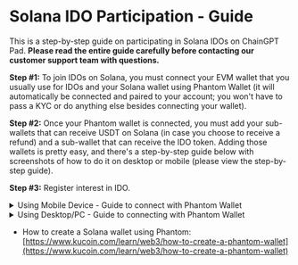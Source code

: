 # Solana IDO Participation - Guide

This is a step-by-step guide on participating in Solana IDOs on ChainGPT Pad. **Please read the entire guide carefully before contacting our customer support team with questions.**

**Step #1:** To join IDOs on Solana, you must connect your EVM wallet that you usually use for IDOs and your Solana wallet using Phantom Wallet (it will automatically be connected and paired to your account; you won't have to pass a KYC or do anything else besides connecting your wallet).

**Step #2:** Once your Phantom wallet is connected, you must add your sub-wallets that can receive USDT on Solana (in case you choose to receive a refund) and a sub-wallet that can receive the IDO token. Adding those wallets is pretty easy, and there's a step-by-step guide below with screenshots of how to do it on desktop or mobile (please view the step-by-step guide).

**Step #3:** Register interest in IDO.

<details>

<summary>Using Mobile Device - Guide to connect with Phantom Wallet</summary>

#### Step 1: Log in to ChainGPT Pad using your KYC'd wallet via Phantom wallet. <a href="#step-1-log-in-to-chaingpt-pad-using-your-kycd-wallet-via-phantom-wallet" id="step-1-log-in-to-chaingpt-pad-using-your-kycd-wallet-via-phantom-wallet"></a>

You must Import your EVM wallet to Phantom with the wallet you KYC'd and Staked $CGPT with.

#### Step 2: Go to your Phantom Wallet and click "USDT." <a href="#step-2-go-to-your-phantom-wallet-and-click-usdt" id="step-2-go-to-your-phantom-wallet-and-click-usdt"></a>

![](https://lh7-rt.googleusercontent.com/docsz/AD\_4nXdw2XayWqkVTQO7AnlhgHGfB9xRequ0nH8dP890PMNMw3\_K0OGsROxiAaXySM1DeSLscEFImFukKLsia6It6zrv2cKisxINgVlCF6yNV1f06\_JHi\_UNJSoeWuHRhrl6baoI-LK8rZGUQWnVkpEj3jYIc5Vy?key=oK10reX-SyZxz0MCnUXWag)

Step 3: Click "More."

<img src="https://docs.chaingpt.org/~gitbook/image?url=https%3A%2F%2Flh7-rt.googleusercontent.com%2Fdocsz%2FAD_4nXfaldGYGpcYP2omeptkVdboxEVGBNiTKOD6qDL6ZDFVW8ufk_zqMkjEHYCritDMx81q7Z68NTgww5PulK4pvaj781uZZYO_eMiJKXAxbAvfZhvRIkds9KtTMz-FrUWEp7YQ2mBwx54bXpG6JXAy8pwTg6m9%3Fkey%3DoK10reX-SyZxz0MCnUXWag&#x26;width=300&#x26;dpr=4&#x26;quality=100&#x26;sign=33ebfac1&#x26;sv=1" alt="" data-size="original">

#### Step 4: Click "View on Solscan." <a href="#step-4-click-view-on-solscan" id="step-4-click-view-on-solscan"></a>

<img src="https://docs.chaingpt.org/~gitbook/image?url=https%3A%2F%2Flh7-rt.googleusercontent.com%2Fdocsz%2FAD_4nXdwti4EvoSxjSyjuoXfDf2AHr7f8kKU8_O8otJpebPf5d_D57y1SrpqeF8nTD5EVmNve0w4znx9mRWCPTAXFIcFzRK2eof4HBmIhDRgQW-LYel4Xqes3dhOXc4mf1FuEDwC_U-DfJQU4yZSoEBpt7QEg64r%3Fkey%3DoK10reX-SyZxz0MCnUXWag&#x26;width=300&#x26;dpr=4&#x26;quality=100&#x26;sign=a8ede5ce&#x26;sv=1" alt="" data-size="original">

#### Step 5: Copy the address AFTER the forward-slash ( / ) in the search bar. <a href="#step-5-copy-the-address-after-the-forward-slash-in-the-search-bar" id="step-5-copy-the-address-after-the-forward-slash-in-the-search-bar"></a>

<img src="https://docs.chaingpt.org/~gitbook/image?url=https%3A%2F%2Flh7-rt.googleusercontent.com%2Fdocsz%2FAD_4nXfVMm7_-Fc7ClhvZxS6tnXVoFrzvxaD7x0z5E5sYG8q_cxnt22qX5ri36sSCJbDiDLSy5Jg2_D65Ze5gbEQnW1-uRhhT49Tfdrg0QtLUPD-Q56xwRm0qKme4NwfRXtxP1cvTytoh0s_MIDp3cYHFgD2eRQu%3Fkey%3DoK10reX-SyZxz0MCnUXWag&#x26;width=300&#x26;dpr=4&#x26;quality=100&#x26;sign=a282d284&#x26;sv=1" alt="" data-size="original">

#### Step 6: Click the "Connect Wallet" button on the IDO page and connect your EVM wallet. <a href="#step-6-click-the-connect-wallet-button-on-the-ido-page-and-connect-your-evm-wallet" id="step-6-click-the-connect-wallet-button-on-the-ido-page-and-connect-your-evm-wallet"></a>

<img src="https://docs.chaingpt.org/~gitbook/image?url=https%3A%2F%2Flh7-rt.googleusercontent.com%2Fdocsz%2FAD_4nXevT0Wma5I57MScVcv4jzpPokNU8yGvj-kZi0-QmzoHeIVfqixuSqwpMibhLqLPmkk5bvhPM2xc161wMECX-5tPgqkDNQ6gnj1mlTnT7ZPLigX9yg1dR6_4f5RvKoKhvX_ufiemiEt7_rJ4LjZMsA5aR21o%3Fkey%3DoK10reX-SyZxz0MCnUXWag&#x26;width=300&#x26;dpr=4&#x26;quality=100&#x26;sign=54bbef67&#x26;sv=1" alt="" data-size="original">

#### Step 7: Choose any network, then click "MetaMask." <a href="#step-7-choose-any-network-then-click-metamask" id="step-7-choose-any-network-then-click-metamask"></a>

<img src="https://docs.chaingpt.org/~gitbook/image?url=https%3A%2F%2Flh7-rt.googleusercontent.com%2Fdocsz%2FAD_4nXepK5eg5x6jgzPrFmMUvCX0VxLRyGFjzEhJq4bnM5gtrVfbQCvdAnsuR0Gq_YdM6rktSRnOmXLFbYrTnkg03karPUrhnI00nuJlhaskPCtQmC98g21ICz8_NOf2qI-VzCE86Tas1it_VxEDIRrSpB6bwc1b%3Fkey%3DoK10reX-SyZxz0MCnUXWag&#x26;width=300&#x26;dpr=4&#x26;quality=100&#x26;sign=6cfe437e&#x26;sv=1" alt="" data-size="original">

#### Step 8: Click "Connect Phantom" at the top of the IDO page. <a href="#step-8-click-connect-phantom-at-the-top-of-the-ido-page" id="step-8-click-connect-phantom-at-the-top-of-the-ido-page"></a>

<img src="https://docs.chaingpt.org/~gitbook/image?url=https%3A%2F%2Flh7-rt.googleusercontent.com%2Fdocsz%2FAD_4nXeZ1tZMb_fEiyoYzpL_wsnPPZwtHyJHe_FJS-YWof_FUK3MWJsh_LGDjzTIy2SDHCCHnD7_9IF81sgF7JwxW5Q5Vhake4Y2D-0wyQNQldLYkC7RXkrKcAcJ2CWOLvh-Gidtxsv718DXObI05ZR8kFHx35o%3Fkey%3DoK10reX-SyZxz0MCnUXWag&#x26;width=300&#x26;dpr=4&#x26;quality=100&#x26;sign=81472227&#x26;sv=1" alt="" data-size="original">

#### Step 9: Click "Phantom Wallet" at the bottom of the popup. <a href="#step-9-click-phantom-wallet-at-the-bottom-of-the-popup" id="step-9-click-phantom-wallet-at-the-bottom-of-the-popup"></a>

<img src="https://docs.chaingpt.org/~gitbook/image?url=https%3A%2F%2Flh7-rt.googleusercontent.com%2Fdocsz%2FAD_4nXfAjB2iLOV-HP7gYrxIwglN3gCN33U_p42MfYUYWnQB4hHYBrpuDSr8LD-3sYkxg84oqn0eQkWJ3Lok3LD0mFD35vugjrst8kJ3J9W-jRh5kO060SrWPUmLG6OCRVc26x4bpgW1yOV-6IS_xKhSiNuo7ALQ%3Fkey%3DoK10reX-SyZxz0MCnUXWag&#x26;width=300&#x26;dpr=4&#x26;quality=100&#x26;sign=51c7364c&#x26;sv=1" alt="" data-size="original">

#### Step 10: Click "Continue." <a href="#step-10-click-continue" id="step-10-click-continue"></a>

<img src="https://docs.chaingpt.org/~gitbook/image?url=https%3A%2F%2Flh7-rt.googleusercontent.com%2Fdocsz%2FAD_4nXdCwBUgNofyV8alzItLi_SeF7f-BQ5n-7SziUDUJmYSf4PcJ51G8GpX3PXD4prUi02DOPG43lriGs33fHcd7BZNXXURQrFA1vrVncWTccmrMQ-m0Eg7z5_nJXF4zU92Yx-maH1tE4nkLpJfVtGPQzY-HwvO%3Fkey%3DoK10reX-SyZxz0MCnUXWag&#x26;width=300&#x26;dpr=4&#x26;quality=100&#x26;sign=25075733&#x26;sv=1" alt="" data-size="original">

#### Step 11: Click "Create Account." <a href="#step-11-click-create-account" id="step-11-click-create-account"></a>

![](https://docs.chaingpt.org/\~gitbook/image?url=https%3A%2F%2Flh7-rt.googleusercontent.com%2Fdocsz%2FAD\_4nXft6-ZmPDo3C7P9F30xuvL-3f6dzj6YWKZqOiWOztBeLPTjvhJLvC0NyuQpncWR8Hm2arpfAk9PnZHzdkhlosW1AuE5ukxuxsCoEueR6hrr2q17sAlA9seCV7MaY8wxhQU6YzyEe3QTgmDx1PvusPQVtkc%3Fkey%3DoK10reX-SyZxz0MCnUXWag\&width=300\&dpr=4\&quality=100\&sign=77df206d\&sv=1)

#### Step 12: Click "Confirm." <a href="#step-12-click-confirm" id="step-12-click-confirm"></a>

![](https://docs.chaingpt.org/\~gitbook/image?url=https%3A%2F%2Flh7-rt.googleusercontent.com%2Fdocsz%2FAD\_4nXcwQ-UQ\_9NhMrmLIPEKufs5eZ3RFssARH-3rO7LKCONBoWTdlMwADeoK\_NNq7uLGY222xkvlHuqBHv6VcWIF6U-fJvabH9MkhWUYB-dx\_3OWtLRNKOBwAmSlA-7CB5kyz3IFhap2YaFu1pt31WYg5oWLLcp%3Fkey%3DoK10reX-SyZxz0MCnUXWag\&width=300\&dpr=4\&quality=100\&sign=97ee46f6\&sv=1)

#### Step 13: Paste the address from step 4 in the "Refund Token" box. <a href="#step-13-paste-the-address-from-step-4-in-the-refund-token-box" id="step-13-paste-the-address-from-step-4-in-the-refund-token-box"></a>

![](https://docs.chaingpt.org/\~gitbook/image?url=https%3A%2F%2Flh7-rt.googleusercontent.com%2Fdocsz%2FAD\_4nXfWhG3fTAWC1C-e3UKhh9T5lkKCiv3avrhCogQ6btrWnHvsQk-DPCeUQ--WVtIWIZrrEiOn\_3wIeYzKrzPIbN29B38Y5nPgpdSPHKCyRQk9FRrE6PwWhUPsF9mValbbZthDLur845GQ9blky8SF1Wds9BA%3Fkey%3DoK10reX-SyZxz0MCnUXWag\&width=300\&dpr=4\&quality=100\&sign=fefa1697\&sv=1)

#### Step 14: Click "Confirm." <a href="#step-14-click-confirm" id="step-14-click-confirm"></a>

![](https://docs.chaingpt.org/\~gitbook/image?url=https%3A%2F%2Flh7-rt.googleusercontent.com%2Fdocsz%2FAD\_4nXdKm-8sAxI1vlC\_5TvjZ5HuOAju5wBi9UTsKBiIDhJWiTWcviL8d05G\_FDV1okioXjbkTNIwS5z1msRnFXqkc482egIXRiSO02s7oMLJVzrNUJGcqqHfRs5uvOxXcy437j\_gJbiidhAbByBfhUs-NUefhH0%3Fkey%3DoK10reX-SyZxz0MCnUXWag\&width=300\&dpr=4\&quality=100\&sign=cab32e5d\&sv=1)

#### Step 15: Click "Confirm." <a href="#step-15-click-confirm" id="step-15-click-confirm"></a>

![](https://docs.chaingpt.org/\~gitbook/image?url=https%3A%2F%2Flh7-rt.googleusercontent.com%2Fdocsz%2FAD\_4nXdxS8N0Lu-TIdHbsWJWw4Msi0hdiovgeqe1AamLoR1xMsQQv9ZoAE7DOJvZHelv2n-cz5xPQiTwEfIvvCuTLp7m2TYV4gKmI3Wq6rekZkebI4w181GJO8hKCDAju-FOUZw2bdOHXbB85YjASsD5QVw4GP4%3Fkey%3DoK10reX-SyZxz0MCnUXWag\&width=300\&dpr=4\&quality=100\&sign=710f840b\&sv=1)

#### Step 16: Now that you have connected your wallet, you can register interest for the IDO. <a href="#step-16-now-that-you-have-connected-your-wallet-you-can-register-interest-for-the-ido" id="step-16-now-that-you-have-connected-your-wallet-you-can-register-interest-for-the-ido"></a>

(If you don’t see this screen, ensure you followed all the steps above correctly. If it still doesn’t appear, ask a CM for help in our [Telegram group](https://t.me/chaingpt) or [Discord](https://docs.chaingpt.org/the-ecosystem/chaingpt-pad/www.discord.gg/chaingpt).)

![](https://docs.chaingpt.org/\~gitbook/image?url=https%3A%2F%2Flh7-rt.googleusercontent.com%2Fdocsz%2FAD\_4nXci7hOvlyWyw8lL7O2i7UA0UUNobaWm7-bashUUEyHlhKv37pvVlxLszvDx4H3dFI3MCroyjHNHDIVM7MNjp0YvaCUxaa9UZk58WxBpwe0MPEwZmlAzftqGwzRa1OmnbBXfGt5A7VCBhYaUr9QVDPJ1glvD%3Fkey%3DoK10reX-SyZxz0MCnUXWag\&width=300\&dpr=4\&quality=100\&sign=32fb514d\&sv=1)

#### Step 17: From this point forward, the rest of the IDO will function as it does for all other chains. <a href="#step-17-from-this-point-forward-the-rest-of-the-ido-will-function-as-it-does-for-all-other-chains" id="step-17-from-this-point-forward-the-rest-of-the-ido-will-function-as-it-does-for-all-other-chains"></a>

You should now be able to register your interest in the IDO.

![](https://docs.chaingpt.org/\~gitbook/image?url=https%3A%2F%2Flh7-rt.googleusercontent.com%2Fdocsz%2FAD\_4nXeOY0cXgrhEtQCj8GMDOEjP-cqX8VQv1PElRHyUpQvGVuVu0whf27NG7sFche5enCBf6WHACzVEOmPHwHK257cXxxc-FgjVuzvBsBWTz-Wfkf5c7XaFuusQyYcG-tAH35T0g65uvxRyXQUrDx-RIp9jHe9Q%3Fkey%3DoK10reX-SyZxz0MCnUXWag\&width=300\&dpr=4\&quality=100\&sign=3c6ffbb5\&sv=1)

\


</details>

<details>

<summary>Using Desktop/PC -  Guide to connecting with Phantom Wallet</summary>

### Step 1: Connect Phantom wallet.

<img src="https://lh7-rt.googleusercontent.com/docsz/AD_4nXcdCl_1ZMN9CQD1UaWfCiqLS53lr1SlmIzBaVGkvn4xuIbD42klMX-L0U3Q946k3doKa58YNm7TYGO0_TeBUXPLwF550EYQx3IeI8xntEpeiH169y9JTbc6KeDBy6Un2VzWjk09XGwdbWv67Sw8SrboqaPP?key=pJ11xngXYM0Ts19dj4Ieug" alt="" data-size="original">

### &#x20;Step 2: Click the "Continue button."

<img src="https://lh7-rt.googleusercontent.com/docsz/AD_4nXfT-rZSy88zvafYcnMlm6V6gtcQ7xVs6tGXzpnUxJWXmCYFxjLZYDc3GP3cRyQ2lViro0SFbm80EpE5LADCzNUaybk1cXXddn-oXnRAKBOHaJI4Gy-XIZey39ohnKRW4CctfcZ3lI0wfq9xEiQbkJoGmhU?key=pJ11xngXYM0Ts19dj4Ieug" alt="" data-size="original">



### Step 3: Click the "Create Account" button.

<img src="https://lh7-rt.googleusercontent.com/docsz/AD_4nXfsMruwYZ1vR8SGT4kXo0QKsK0fbvgOLFFy29-3JljciA97MsYI7ScAgvA5PEYkmg5GTxlToybiFccrI7ESMrCsfAAoBpm5XuKDnlMkvjFE-1lcbsXTdicpx6sU8-oOaCGCVLtxeBUTo4pkKw89sgmjvYNn?key=pJ11xngXYM0Ts19dj4Ieug" alt="" data-size="original">

### &#x20;Step 4: Go to Phantom and press on the "USDT."

<img src="https://lh7-rt.googleusercontent.com/docsz/AD_4nXd1YLplQ4bEmkLmNB3YMn4BBz5ufmwdn7AR4Jlj28ApzXAH4cJmyEqUm4P7-1kH-TnVuamVRgluZPQxsqkvAhs_GsPh8D0WBSOt45KDDSnx9NbowzQKKgzRMF4L-Y5BeZzwdtIx7NL9OhmllNnOqzGj3x7F?key=pJ11xngXYM0Ts19dj4Ieug" alt="" data-size="original">



### Step 5: Press on "More."

<img src="https://lh7-rt.googleusercontent.com/docsz/AD_4nXfa6O2rdA4mjVn9Kz3TJ00Jvnwca2RR5bY3CW95vqxxnLqhzSy1XXNfrBxCH2wG9dxHx9m0a7cdAPrJ--YEjYEGFtoL6AYcuZgZE8dlO_X_v6R6KeV_XDdipusMsm6x-rW8sMA6nsDtEbo0JNKhZzVP4l4?key=pJ11xngXYM0Ts19dj4Ieug" alt="" data-size="original">



### Step 6: Press "View on Solscan."

<img src="https://lh7-rt.googleusercontent.com/docsz/AD_4nXcoxZo4hv79aO1bZjIQyjDFXbDhIx8-7hJ_FGfBeNW94MWcRC-_RkcejApc0VggEmCMV9BVnbuOlR0-XiA3P6K1OhN0BNK4cjXV_VUn8NDlRiG3xxtmCiUbkK1w4yVJco8f5j5695qIClC8IyzIwDVA8RE-?key=pJ11xngXYM0Ts19dj4Ieug" alt="" data-size="original">



### Step 7: Copy the address after the slash in the search bar (without the slash).

<img src="https://lh7-rt.googleusercontent.com/docsz/AD_4nXdcCicd1mMNScrRz01LQGAgRdxg3GErBD2Zruzs4ojf5n_opDKKUXEw-QrJ2GI8FYcjDOL2wemruVgR4HnDL6WcciEVi-dHNNnp8yOxLW9dxIyjuVXSkAgafYFz7cOg0yXbxZ4We2dPEFaaT-qqUD6u09iw?key=pJ11xngXYM0Ts19dj4Ieug" alt="" data-size="original">



### Step 8: Paste the address in the "Refund Token."

<img src="https://lh7-rt.googleusercontent.com/docsz/AD_4nXdUFICyzqK90NwSUeHYeicRbUYJaKGIoO7tW4j7JA-cK3NIvkS1BF4WwVm63Wf-unn0Kw23b2o-BySQeIC-DcjK2tbHPIktZ1woA7CBHosmgzUqZncLNh3rD0GLN5SoqkXQfLcPmhnPoDiZvPeSiHnM9xVH?key=pJ11xngXYM0Ts19dj4Ieug" alt="" data-size="original">



### Step 9: Press "Confirm."

<img src="https://lh7-rt.googleusercontent.com/docsz/AD_4nXcYr378rkKqruXyq5jSLt0CTBfXIST57TVqVijUAplzWol9Qo0AsRUeKRbJzXl69so5BieGWX4-PoqDLPlFJEfltQb1ksPQsdDJP4kytvQoEyOoNLGrvrjAD1He00I1HwVqnekxWBK3hnmbjxrmgQGeloKD?key=pJ11xngXYM0Ts19dj4Ieug" alt="" data-size="original">



### Step 10: Press "Confirm" in the MetaMask.

<img src="https://lh7-rt.googleusercontent.com/docsz/AD_4nXfIl0kN6DqN94o-kvuVNLzivoRHPnzTI1sJOZ73QnqIFCoztcHHRoH3u6IIIKflEOmt8sQd4LRCi4pElcCAiMOZUSacWdGVkHJs6ymsaFgvQRaZX437EaxLjZ3lTs21Mh9n4CgZYVWgL8_DnxRK3Z5Ebe9x?key=pJ11xngXYM0Ts19dj4Ieug" alt="" data-size="original">



### Step 11: Now that you have connected your wallet, you can register interest in the IDO.&#x20;

(If you don’t see that screen, check that you followed all the steps correctly. If it still doesn’t appear, ask the CM on our [Telegram group](https://t.me/chaingpt) or [Discord](https://www.discord.gg/chaingpt) for help.)

<img src="https://lh7-rt.googleusercontent.com/docsz/AD_4nXd8-Phxn-ueXKYoIhkJqjSxjGceJ2DcyJUn05Uv_qEOrCgK6WD6TVqGrBfzns4PXCYNZmQfP2tsurRjftn1hHd2McyiNtxC_BTf4-_EDCnyspoRHobKeITSaKQy2wwFJ5110-C8Z_XUWk4mcjqYdMvOjNaW?key=pJ11xngXYM0Ts19dj4Ieug" alt="" data-size="original">

### Step 12: From this point forward, the rest of the IDO will function as it does for all other chains. You should now be able to register your interest in the IDO.&#x20;

<img src="../../.gitbook/assets/telegram-cloud-photo-size-5-6210573335251764677-y.jpg" alt="" data-size="original">



</details>

* How to create a Solana wallet using Phantom: [https://www.kucoin.com/learn/web3/how-to-create-a-phantom-wallet](https://www.kucoin.com/learn/web3/how-to-create-a-phantom-wallet)
